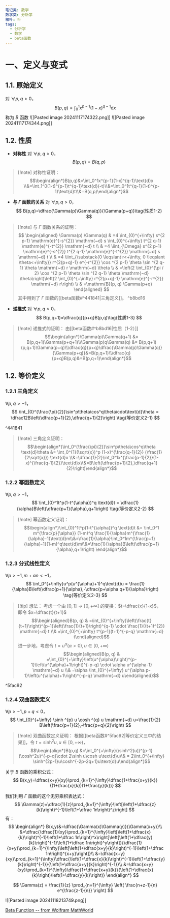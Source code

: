 ```yaml
---
笔记类: 数学
数学类: 分析学
根叶: 叶
tags:
  - 分析学
  - 数学
  - beta函数
---
```


# 一、定义与变式
## 1.1. 原始定义
对 $\forall p,q>0$，
$$
B(p,q)=\int_0^1x^{p-1}(1-x)^{q-1}\text{d}x \tag{定义1-1}
$$
称为 $B$ 函数
![[Pasted image 20241117174322.png]]
![[Pasted image 20241117174344.png]]
## 1.2. 性质
+ **对称性**
对 $\forall p,q>0$，
$$
B(p,q)=B(q,p)\tag{性质1-1}
$$
>[!note] 对称性证明：
>$$\begin{align*}B(p,q)&=\int_0^1x^{p-1}(1-x)^{q-1}\text{d}x \\&=\int_1^0(1-t)^{p-1}t^{q-1}\text{d}(-t)\\&=\int_0^1t^{q-1}(1-t)^{p-1}\text{d}t\\&=B(q,p)\end{align*}$$


+ **与 $\Gamma$ 函数的关系**
对 $\forall p,q>0$，
$$
B(p,q)=\dfrac{\Gamma(p)\Gamma(q)}{\Gamma(p+q)}\tag{性质1-2}
$$
>[!note] 与 $\Gamma$ 函数关系的证明：
>$$
\begin{aligned}
\Gamma(p) \Gamma(q) & =4 \int_{0}^{+\infty} s^{2 p-1} \mathrm{e}^{-s^{2}} \mathrm{~d} s \int_{0}^{+\infty} t^{2 q-1} \mathrm{e}^{-t^{2}} \mathrm{~d} t \\
& =4 \iint_{\Omega} s^{2 p-1} \mathrm{e}^{-s^{2}} t^{2 q-1} \mathrm{e}^{-t^{2}} \mathrm{~d} s \mathrm{~d} t \\
& =4 \iint_{\substack{0 \leqslant r<+\infty, 0 \leqslant \theta<+\infty}} r^{2(p+q)-1} e^{-r^{2}} \cos ^{2 p-1} \theta \sin ^{2 q-1} \theta \mathrm{~d} r \mathrm{~d} \theta \\
& =\left(2 \int_{0}^{\pi / 2} \cos ^{2 p-1} \theta \sin ^{2 q-1} \theta \mathrm{~d} \theta\right)\left(2 \int_{0}^{+\infty} r^{2(p+q)-1} \mathrm{e}^{-r^{2}} \mathrm{~d} r\right) \\
& =\mathrm{B}(p, q) \Gamma(p+q)
\end{aligned}
> $$
> 其中用到了 $\Gamma$ 函数的[[beta函数#^441841|三角定义]]。
 ^b8bd16
+ **递推式**
对 $\forall p,q>0$，
$$
B(p,q+1)=\dfrac{q}{p+q}B(p,q)\tag{性质1-3}
$$
>[!note] 递推式的证明：
> 由[[beta函数#^b8bd16|性质（1-2）]] $$\begin{align*}\Gamma(p)\Gamma(q+1) &= B(p,q+1)\Gamma(p+q+1)\\\Gamma(p)q\Gamma(q) &= B(p,q+1)(p,q+1)\Gamma(p+q)\\\dfrac{q}{p+q}\dfrac{\Gamma(p)\Gamma(q)}{\Gamma(p+q)}&=B(p,q+1)\\\dfrac{q}{p+q}B(p,q)&=B(p,q+1)\end{align*}$$

## 1.2. 等价定义
### 1.2.1 三角定义
$\forall p,q>-1$，
$$
\int_{0}^{\frac{\pi}{2}}\sin^p\theta\cos^q\theta\cdot\text{d}\theta = \dfrac12B\left(\dfrac{p+1}{2},\dfrac{q+1}{2}\right) \tag{等价定义2-1}
$$

^441841

>[!note] 三角定义证明：
>$$\begin{align*}\int_0^{\frac{\pi}{2}}\sin^p\theta\cos^q\theta \text{d}\theta &=  \int_0^{1}(\sqrt{x})^p (1-x)^{\frac{q-1}{2}} (\frac{1}{2\sqrt{x}}) \text{d}x \\&=\dfrac{1}{2}\int_0^1x^{\frac{p-1}{2}}(1-x)^{\frac{q-1}{2}}\text{d}x\\&=B\left(\dfrac{p+1}{2},\dfrac{q+1}{2}\right)\end{align*}$$

### 1.2.2 幂函数定义
$\forall p,q>-1$，
$$
\int_{0}^1t^p(1-t^{\alpha})^q \text{d}t = \dfrac{1}{\alpha}B\left(\dfrac{p+1}{\alpha},q+1\right) \tag{等价定义2-2}
$$
>[!note] 幂函数定义证明：
>  $$\begin{align*}\int_{0}^1t^p(1-t^{\alpha})^q \text{d}t &= \int_0^1 m^{\frac{p}{\alpha}} (1-m)^q \frac{1}{\alpha}m^{\frac{1}{\alpha}-1}\text{d}m\\&=\frac{1}{\alpha}\int_0^1m^{\frac{p+1}{\alpha}-1}(1-m)^q\text{d}m\\&=\frac{1}{\alpha}B\left(\dfrac{p+1}{\alpha},q+1\right) \end{align*}$$
### 1.2.3 分式线性定义
$\forall p>-1,m+\alpha n<-1$，
$$
\int_0^{+\infty}u^p(u^{\alpha}+1)^q\text{d}u = \frac{1}{\alpha}B\left(\dfrac{p+1}{\alpha},-\dfrac{p+\alpha q+1}{\alpha}\right) \tag{等价定义2-3}
$$
>[!tip] 想法：
>考虑一个由 $[0,1]\to[0,+\infty]$ 的变换：$t=\dfrac{x}{1-x}$，即令 $x=\dfrac{t}{t+1}$
$$\begin{aligned}B(p, q) & =\int_{0}^{+\infty}\left(\frac{t}{t+1}\right)^{p-1}\left(\frac{1}{t+1}\right)^{q-1} \cdot \frac{1}{(t+1)^{2}} \mathrm{~d} t \\& =\int_{0}^{+\infty} t^{p-1}(t+1)^{-p-q} \mathrm{~d} t\end{aligned}$$
进一步地，考虑令 $t=u^{\alpha}(\alpha>0), u \in[0,+\infty)$
$$\begin{aligned}B(p, q) & =\int_{0}^{+\infty}\left(u^{\alpha}\right)^{p-1}\left(u^{\alpha}+1\right)^{-p-q} \cdot \alpha u^{\alpha-1} \mathrm{~d} u \\& =\alpha \int_{0}^{+\infty} u^{\alpha p-1}\left(u^{\alpha}+1\right)^{-p-q} \mathrm{~d} u\end{aligned}$$

^5fac92

### 1.2.4 双曲函数定义
$\forall p>-1,p+q<0$，
$$
\int_{0}^{+\infty} \sinh ^{p} u \cosh ^{q} u \mathrm{~d} u=\frac{1}{2} B\left(\frac{p+1}{2},-\frac{p+q}{2}\right)
$$
>[!note] 双曲函数定义证明：
>根据[[beta函数#^5fac92|等价定义三中的结果]]，令 $t=\sinh^2 u,u \in [0,+\infty)$，
>$$\begin{align*}B(p,q) &=\int_0^{+\infty}(\sinh^2(u))^{p-1}(\cosh^2u)^{-p-q}\cdot 2\sinh u\cosh u\text{d}u\\& = 2\int_0^{+\infty} \sinh^{2p-1}u\cosh^{-2p-2q+1}u\text{d}u\end{align*}$$






关于 $B$ 函数的乘积公式：
$$
B(x,y)=\dfrac{x+y}{xy}\prod_{k=1}^{\infty}\dfrac{1+\frac{x+y}{k}}{(1+\frac{x}{k})(1+\frac{y}{k})}
$$

我们利用 $\Gamma$ 函数的这个无穷乘积表达式：
$$
\Gamma(z)=\dfrac{1}{z}\prod_{k=1}^{\infty}\left[\left(1+\dfrac{z}{k}\right)^{-1}\left(1+\dfrac 1n\right)^z\right]
$$
有：
$$
\begin{align*}
B(x,y)&=\dfrac{\Gamma(x)\Gamma(y)}{\Gamma(x+y)}\\
&=\dfrac{\dfrac{1}{xy}\prod_{k=1}^{\infty}\left[\left(1+\dfrac{x}{k}\right)^{-1}\left(1+\dfrac 1n\right)^x\right]\left[\left(1+\dfrac{y}{k}\right)^{-1}\left(1+\dfrac 1n\right)^y\right]}{\dfrac{1}{x+y}\prod_{k=1}^{\infty}\left[\left(1+\dfrac{x+y}{k}\right)^{-1}\left(1+\dfrac 1n\right)^{x+y}\right]}\\
&=\dfrac{x+y}{xy}\prod_{k=1}^{\infty}\dfrac{\left(1+\dfrac{x}{k}\right)^{-1}\left(1+\dfrac{y}{k}\right)^{-1}}{\left(1+\dfrac{x+y}{k}\right)^{-1}}\\
&=\dfrac{x+y}{xy}\prod_{k=1}^{\infty}\dfrac{1+\dfrac{x+y}{k}}{\left(1+\dfrac{x}{k}\right)\left(1+\dfrac{y}{k}\right)}
\end{align*}
$$
 

$$
\Gamma(z) = \frac{1}{z} \prod_{n=1}^{\infty} \left( \frac{n+z-1}{n} e^{\frac{z-1}{n}} \right)
$$





















![[Pasted image 20241118213749.png]]




[Beta Function -- from Wolfram MathWorld](https://mathworld.wolfram.com/BetaFunction.html)